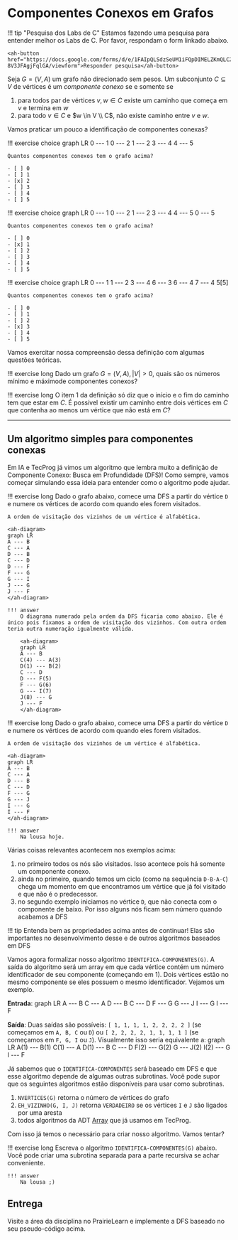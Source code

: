 # Componentes Conexos em Grafos

!!! tip "Pesquisa dos Labs de C"
    Estamos fazendo uma pesquisa para entender melhor os Labs de C. Por favor, respondam o form linkado abaixo. 

    <ah-button href="https://docs.google.com/forms/d/e/1FAIpQLSdzSeUM1iFQpDIMELZKmQLC24noiWwkfSSv-8V3JFAgjFqlGA/viewform">Responder pesquisa</ah-button>

<ah-external-content src="../slides-componentes.html" />

Seja $G = (V, A)$ um grafo não direcionado sem pesos. Um subconjunto $C \subseteq V$  de vértices é um *componente conexo* se e somente se

1. para todos par de vértices $v, w \in C$ existe um caminho que começa em $v$ e termina em $w$
2. para todo $v \in C$ e $w \in V \\ C$, não existe caminho entre $v$ e $w$.

Vamos praticar um pouco a identificação de componentes conexas?

!!! exercise choice
    <ah-diagram>
    graph LR
    0 --- 1
    0 --- 2
    1 --- 2
    3 --- 4
    4 --- 5
    </ah-diagram>

    Quantos componentes conexos tem o grafo acima?

    - [ ] 0
    - [ ] 1
    - [x] 2 
    - [ ] 3
    - [ ] 4
    - [ ] 5

!!! exercise choice
    <ah-diagram>
    graph LR
    0 --- 1
    0 --- 2
    1 --- 2
    3 --- 4
    4 --- 5
    0 --- 5
    </ah-diagram>

    Quantos componentes conexos tem o grafo acima?

    - [ ] 0
    - [x] 1
    - [ ] 2 
    - [ ] 3
    - [ ] 4
    - [ ] 5


!!! exercise choice
    <ah-diagram>
    graph LR
    0 --- 1
    1 --- 2
    3 --- 4
    6 --- 3
    6 --- 4
    7 --- 4
    5[5]
    </ah-diagram>

    Quantos componentes conexos tem o grafo acima?

    - [ ] 0
    - [ ] 1
    - [ ] 2 
    - [x] 3
    - [ ] 4
    - [ ] 5


Vamos exercitar nossa compreensão dessa definição com algumas questões teóricas.

!!! exercise long
    Dado um grafo $G = (V, A), |V| > 0$, quais são os números mínimo e máximode componentes conexos?

!!! exercise long
    O item 1 da definição só diz que o início e o fim do caminho tem que estar em $C$. É possível existir um caminho entre dois vértices em $C$ que contenha ao menos um vértice que não está em $C$?

--------------

## Um algoritmo simples para componentes conexas

Em IA e TecProg já vimos um algoritmo que lembra muito a definição de Componente Conexo: Busca em Profundidade (DFS)! Como sempre, vamos começar simulando essa ideia para entender como o algoritmo pode ajudar.

!!! exercise long
    Dado o grafo abaixo, comece uma DFS a partir do vértice `D` e numere os vértices de acordo com quando eles forem visitados. 

    A ordem de visitação dos vizinhos de um vértice é alfabética.

    <ah-diagram>
    graph LR
    A --- B
    C --- A
    D --- B
    C --- D
    D --- F
    F --- G
    G --- I
    J --- G
    J --- F
    </ah-diagram>

    !!! answer
        O diagrama numerado pela ordem da DFS ficaria como abaixo. Ele é único pois fixamos a ordem de visitação dos vizinhos. Com outra ordem teria outra numeração igualmente válida.

        <ah-diagram>
        graph LR
        A --- B
        C(4) --- A(3)
        D(1) --- B(2)
        C --- D
        D --- F(5)
        F --- G(6)
        G --- I(7)
        J(8) --- G
        J --- F
        </ah-diagram>


!!! exercise long
    Dado o grafo abaixo, comece uma DFS a partir do vértice `D` e numere os vértices de acordo com quando eles forem visitados. 

    A ordem de visitação dos vizinhos de um vértice é alfabética.

    <ah-diagram>
    graph LR
    A --- B
    C --- A
    D --- B
    C --- D
    F --- G
    G --- J
    I --- G
    I --- F
    </ah-diagram>

    !!! answer
        Na lousa hoje.


Várias coisas relevantes acontecem nos exemplos acima:

1. no primeiro todos os nós são visitados. Isso acontece pois há somente um componente conexo. 
1. ainda no primeiro, quando temos um ciclo (como na sequência `D-B-A-C`) chega um momento em que encontramos um vértice que já foi visitado e que não é o predecessor.  
1. no segundo exemplo iniciamos no vértice `D`, que não conecta com o componente de baixo. Por isso alguns nós ficam sem número quando acabamos a DFS

!!! tip
    Entenda bem as propriedades acima antes de continuar! Elas são importantes no desenvolvimento desse e de outros algoritmos baseados em DFS

Vamos agora formalizar nosso algoritmo `IDENTIFICA-COMPONENTES(G)`. A saída do algoritmo será um array em que cada vértice contém um número identificador de seu componente (começando em 1). Dois vértices estão no mesmo componente se eles possuem o mesmo identificador. Vejamos um exemplo.

**Entrada**:
<ah-diagram>
graph LR
A --- B
C --- A
D --- B
C --- D
F --- G
G --- J
I --- G
I --- F
</ah-diagram>

**Saída**: Duas saídas são possíveis: `[ 1, 1, 1, 1, 2, 2, 2, 2 ]` (se começamos em `A, B, C` ou `D`) ou `[ 2, 2, 2, 2, 1, 1, 1, 1 ]` (se começamos em `F, G, I` ou `J`). Visualmente isso seria equivalente a:
<ah-diagram>
graph LR
A(1) --- B(1)
C(1) --- A
D(1) --- B
C --- D
F(2) --- G(2)
G --- J(2)
I(2) --- G
I --- F
</ah-diagram>

Já sabemos que o `IDENTIFICA-COMPONENTES` será baseado em DFS e que esse algoritmo depende de algumas outras subrotinas. Você pode supor que os seguintes algoritmos estão disponíveis para usar como subrotinas.

1. `NVERTICES(G)` retorna o número de vértices do grafo 
1. `EH_VIZINHO(G, I, J)` retorna `VERDADEIRO` se os vértices `I` e `J` são ligados por uma aresta
1. todos algoritmos da ADT [Array](https://insper.github.io/tecnicas-de-programacao/modulos/01-ADT/array/) que já usamos em TecProg. 

Com isso já temos o necessário para criar nosso algoritmo. Vamos tentar?

!!! exercise  long
    Escreva o algoritmo `IDENTIFICA-COMPONENTES(G)` abaixo. Você pode criar uma subrotina separada para a parte recursiva se achar conveniente. 

    !!! answer
        Na lousa ;)


## Entrega

Visite a área da disciplina no PrairieLearn e implemente a DFS baseado no seu pseudo-código acima. 








